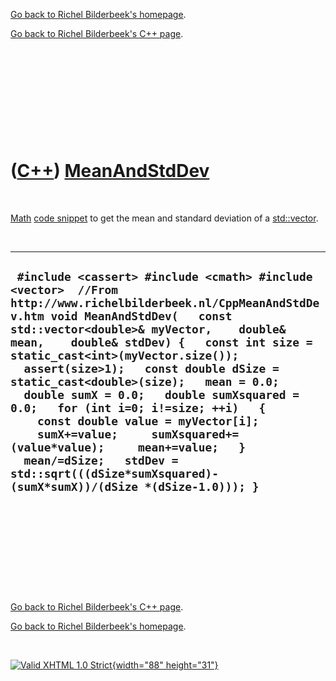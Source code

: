 [Go back to Richel Bilderbeek's homepage](index.htm).

[Go back to Richel Bilderbeek's C++ page](Cpp.htm).

 

 

 

 

 

([C++](Cpp.htm)) [MeanAndStdDev](CppMeanAndStdDev.htm)
======================================================

 

[Math](CppMath.htm) [code snippet](CppCodeSnippets.htm) to get the mean
and standard deviation of a [std::vector](CppVector.htm).

 

  --------------------------------------------------------------------------------------------------------------------------------------------------------------------------------------------------------------------------------------------------------------------------------------------------------------------------------------------------------------------------------------------------------------------------------------------------------------------------------------------------------------------------------------------------------------------------------------------------------------------------------------------------------------
  ` #include <cassert> #include <cmath> #include <vector>  //From http://www.richelbilderbeek.nl/CppMeanAndStdDev.htm void MeanAndStdDev(   const std::vector<double>& myVector,    double& mean,    double& stdDev) {   const int size = static_cast<int>(myVector.size());   assert(size>1);   const double dSize = static_cast<double>(size);   mean = 0.0;   double sumX = 0.0;   double sumXsquared = 0.0;   for (int i=0; i!=size; ++i)   {     const double value = myVector[i];     sumX+=value;     sumXsquared+=(value*value);     mean+=value;   }    mean/=dSize;   stdDev = std::sqrt(((dSize*sumXsquared)-(sumX*sumX))/(dSize *(dSize-1.0))); }`
  --------------------------------------------------------------------------------------------------------------------------------------------------------------------------------------------------------------------------------------------------------------------------------------------------------------------------------------------------------------------------------------------------------------------------------------------------------------------------------------------------------------------------------------------------------------------------------------------------------------------------------------------------------------

 

 

 

 

 

[Go back to Richel Bilderbeek's C++ page](Cpp.htm).

[Go back to Richel Bilderbeek's homepage](index.htm).

 

[![Valid XHTML 1.0 Strict](valid-xhtml10.png){width="88"
height="31"}](http://validator.w3.org/check?uri=referer)
